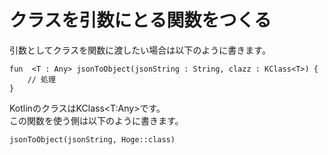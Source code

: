 
# クラスを引数にとる関数をつくる


引数としてクラスを関数に渡したい場合は以下のように書きます。

    fun  <T : Any> jsonToObject(jsonString : String, clazz : KClass<T>) {
        // 処理
    }


KotlinのクラスはKClass<T:Any>です。  
この関数を使う側は以下のように書きます。


    jsonToObject(jsonString, Hoge::class)


